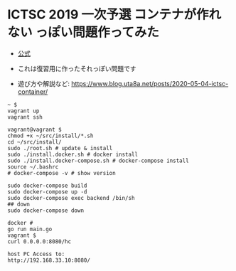 # ICTSC 2019 一次予選 コンテナが作れない っぽい問題作ってみた
- [公式](https://blog.icttoracon.net/2019/08/27/ictsc2019-%E4%B8%80%E6%AC%A1%E4%BA%88%E9%81%B8-%E5%95%8F%E9%A1%8C%E8%A7%A3%E8%AA%AC-%E3%82%B3%E3%83%B3%E3%83%86%E3%83%8A%E3%81%8C%E4%BD%9C%E3%82%8C%E3%81%AA%E3%81%84/)

- これは復習用に作ったそれっぽい問題です
- 遊び方や解説など: https://www.blog.uta8a.net/posts/2020-05-04-ictsc-container/
```
~ $
vagrant up
vagrant ssh

vagrant@vagrant $
chmod +x ~/src/install/*.sh
cd ~/src/install/
sudo ./root.sh # update & install 
sudo ./install.docker.sh # docker install
sudo ./install.docker-compose.sh # docker-compose install
source ~/.bashrc
# docker-compose -v # show version
```


```
sudo docker-compose build
sudo docker-compose up -d
sudo docker-compose exec backend /bin/sh
## down
sudo docker-compose down
```

```
docker #
go run main.go
vagrant $
curl 0.0.0.0:8080/hc
```

```
host PC Access to:
http://192.168.33.10:8080/
```
